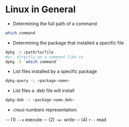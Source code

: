 # Linux in General 

- Determining the full path of a command

```bash
which command
```

- Determining the package that installed a specific file

```bash
dpkg -S /path/to/file
#or, directly on a command like so
dpkg -S `which command`
```

- List files installed by a specific package

```bash
dpkg-query -L <package-name>
```

- List files a .deb file will install

```bash
dpkg-deb -c <package-name.deb>
```

- `chmod` numbers representation:

-- (1) `--x` execute
-- (2) `-w-` write
-- (4) `r--` read
